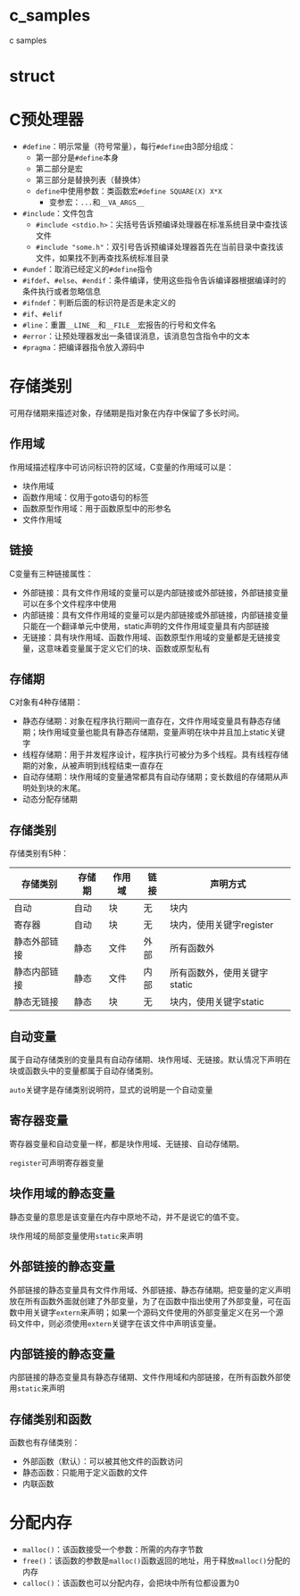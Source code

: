 # c_samples

c samples

# struct

# C预处理器

- `#define`：明示常量（符号常量），每行`#define`由3部分组成：
  - 第一部分是`#define`本身
  - 第二部分是宏
  - 第三部分是替换列表（替换体）
  - `define`中使用参数：类函数宏`#define SQUARE(X) X*X`
    - 变参宏：`...`和`__VA_ARGS__`
- `#include`：文件包含
  - `#include <stdio.h>`：尖括号告诉预编译处理器在标准系统目录中查找该文件
  - `#include "some.h"`：双引号告诉预编译处理器首先在当前目录中查找该文件，如果找不到再查找系统标准目录
- `#undef`：取消已经定义的`#define`指令
- `#ifdef`、`#else`、`#endif`：条件编译，使用这些指令告诉编译器根据编译时的条件执行或者忽略信息
- `#ifndef`：判断后面的标识符是否是未定义的
- `#if`、`#elif`
- `#line`：重置`__LINE__`和`__FILE__`宏报告的行号和文件名
- `#error`：让预处理器发出一条错误消息，该消息包含指令中的文本
- `#pragma`：把编译器指令放入源码中

# 存储类别

可用存储期来描述对象，存储期是指对象在内存中保留了多长时间。

## 作用域

作用域描述程序中可访问标识符的区域，C变量的作用域可以是：

- 块作用域
- 函数作用域：仅用于goto语句的标签
- 函数原型作用域：用于函数原型中的形参名
- 文件作用域

## 链接

C变量有三种链接属性：

- 外部链接：具有文件作用域的变量可以是内部链接或外部链接，外部链接变量可以在多个文件程序中使用
- 内部链接：具有文件作用域的变量可以是内部链接或外部链接，内部链接变量只能在一个翻译单元中使用，static声明的文件作用域变量具有内部链接
- 无链接：具有块作用域、函数作用域、函数原型作用域的变量都是无链接变量，这意味着变量属于定义它们的块、函数或原型私有

## 存储期

C对象有4种存储期：

- 静态存储期：对象在程序执行期间一直存在，文件作用域变量具有静态存储期；块作用域变量也能具有静态存储期，变量声明在块中并且加上static关键字
- 线程存储期：用于并发程序设计，程序执行可被分为多个线程。具有线程存储期的对象，从被声明到线程结束一直存在
- 自动存储期：块作用域的变量通常都具有自动存储期；变长数组的存储期从声明处到块的末尾。
- 动态分配存储期

## 存储类别

存储类别有5种：

| 存储类别   | 存储期 | 作用域 | 链接  | 声明方式              |
| ------ | --- | --- | --- | ----------------- |
| 自动     | 自动  | 块   | 无   | 块内                |
| 寄存器    | 自动  | 块   | 无   | 块内，使用关键字register  |
| 静态外部链接 | 静态  | 文件  | 外部  | 所有函数外             |
| 静态内部链接 | 静态  | 文件  | 内部  | 所有函数外，使用关键字static |
| 静态无链接  | 静态  | 块   | 无   | 块内，使用关键字static    |

## 自动变量

属于自动存储类别的变量具有自动存储期、块作用域、无链接。默认情况下声明在块或函数头中的变量都属于自动存储类别。

`auto`关键字是存储类别说明符，显式的说明是一个自动变量

## 寄存器变量

寄存器变量和自动变量一样，都是块作用域、无链接、自动存储期。

`register`可声明寄存器变量

## 块作用域的静态变量

静态变量的意思是该变量在内存中原地不动，并不是说它的值不变。

块作用域的局部变量使用`static`来声明

## 外部链接的静态变量

外部链接的静态变量具有文件作用域、外部链接、静态存储期。把变量的定义声明放在所有函数外面就创建了外部变量，为了在函数中指出使用了外部变量，可在函数中用关键字`extern`来声明；如果一个源码文件使用的外部变量定义在另一个源码文件中，则必须使用`extern`关键字在该文件中声明该变量。

## 内部链接的静态变量

内部链接的静态变量具有静态存储期、文件作用域和内部链接，在所有函数外部使用`static`来声明

## 存储类别和函数

函数也有存储类别：

- 外部函数（默认）：可以被其他文件的函数访问
- 静态函数：只能用于定义函数的文件
- 内联函数

# 分配内存

- `malloc()`：该函数接受一个参数：所需的内存字节数
- `free()`：该函数的参数是`malloc()`函数返回的地址，用于释放`malloc()`分配的内存
- `calloc()`：该函数也可以分配内存，会把块中所有位都设置为0